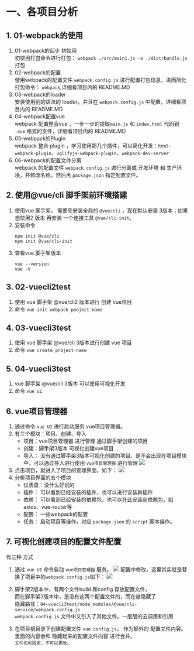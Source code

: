 # 一、各项目分析

## 1. 01-webpack的使用
1. 01-webpack的起步 初始用  
    初使用打包命令进行打包： `webpack ./src/main1.js -o ./dist/bundle.js` 打包
2. 02-webpack的配置   
    使用webpack的配置文件 `webpack.config.js` 进行配置打包信息，进而简化打包命令： `webpack`,详细看项目内的 README.MD
3. 03-webpack的loader  
    安装使用别的语法的 loader，并且在 `webpack.config.js` 中配置，详细看项目内的 README.MD
4. 04-webpack配置vue  
    webpack 配置整合vue ，一步一步的提取`main.js` 和 `index.html` 代码到 `.vue` 格式的文件，详细看项目内的 README.MD
5. 05-webpack的Plugin  
    webpack 整合 plugin ，学习使用那几个插件，可以简化开发：`html-webpack-plugin`、`uglifyjs-webpack-plugin`、`webpack-dev-server`
6. 06-webpack的配置文件分离  
    webpack 的配置文件 `webpack.config.js` 进行分离成 开发环境 和 生产环境，并修改名称，然后再 `package.json` 指定配置文件。
    
## 2. 使用@vue/cli 脚手架前环境搭建
1. 使用vue 脚手架， 需要先安装全局的 `@vue/cli` ，现在默认安装 3版本；如果想使用2 版本 再安装 一个连接工具 `@vue/cli-init`。
2. 安装命令
    ```$xslt
    npm init @vue/cli
    npm init @vue/cli-init
    ```
3. 查看vue 脚手架版本
    ```$xslt
    vue --version
    vue -V
    ```

## 3. 02-vuecli2test
1. 使用 vue 脚手架 @vue/cli2 版本进行 创建 vue项目  
2. 命令 `vue init webpack peoject-name`


## 4. 03-vuecli3test
1. 使用 vue 脚手架 @vue/cli 3版本进行创建 vue 项目
2. 命令 `vue create project-name`

## 5. 04-vuecli3test
1. vue 脚手架 @vue/cli 3版本  可以使用可视化开发
2. 命令 `vue ui`

## 6. vue项目管理器
1. 通过命令 `vue UI` 进行启动服务 vue项目管理器。
2. 有三个模块：项目、创建、导入
    * 项目：vue项目管理器 进行管理 通过脚手架创建的项目
    * 创建：脚手架3版本 可视化创建vue项目
    * 导入： 没有通过脚手架3版本可视化创建的项目，是不会出现在项目模块中，可以通过导入进行使用 `vue项目管理器` 进行管理
    ![](./assert/03-vue项目管理器.png)
3. 点击项目，就进入了项目的管理界面，如下：
    ![](./assert/04-vue项目管理器-项目界面.png)
4. 分析项目界面的五个模块
    * 仪表盘：没什么好说的
    * 插件： 可以看到已经安装的插件，也可以进行安装新插件
    * 依赖： 可以看到已经安装的依赖包，也可以在此安装新依赖包，如axios、vue-router等
    * 配置： 一些webpack的配置
    * 任务： 启动项目等操作，对应 `package.json` 的 `script` 脚本操作。

## 7. 可视化创建项目的配置文件配置
有三种 方式
1. 通过 `vue UI` 命令启动 `vue项目管理器` 服务。
    ![](assert/01-vue项目管理器-项目的任务.png)
    配置中修改，这里其实就是替换了项目中的`webpack.config.js`如下：
    ![](./assert/02-vue项目管理器中的webpack的配置.png)
    
2. 脚手架2版本中，有两个文件build 和config 存放配置文件，  
    而在脚手架3版本中，是没有这两个配置文件的，而在被隐藏了  
    隐藏路径：`04-vuecli3test/node_modules/@vue/cli-service/webpack.config.js`  
    `webpack.config.js` 文件中又引入了其他文件。一层层的去调用和引用
   
3. 在项目根目录下创建配置文件 `vue.config,js`， 作为额外的 配置文件内容。  
   里面的内容会和 隐藏起来的配置文件内容 进行合并。  
   `文件名称固定，不可以更改。`